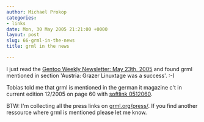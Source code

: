 ```yaml
---
author: Michael Prokop
categories:
- links
date: Mon, 30 May 2005 21:21:00 +0000
layout: post
slug: 66-grml-in-the-news
title: grml in the news

---
```

I just read the [Gentoo Weekly Newsletter: May 23th, 2005](http://www.gentoo.org/news/en/gwn/20050523-newsletter.xml) and found grml mentioned in section 'Austria: Grazer Linuxtage was a success'. :\-)

Tobias told me that grml is mentioned in the german it magazine c't in current edition 12/2005 on page 60 with [softlink 0512060](http://www.heise.de/ct/05/12/links/060.shtml).

BTW: I'm collecting all the press links on [grml.org/press/](http://grml.org/press/). If you find another ressource where grml is mentioned please let me know.
